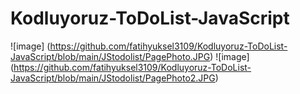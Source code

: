 # Kodluyoruz-ToDoList-JavaScript


![image] (https://github.com/fatihyuksel3109/Kodluyoruz-ToDoList-JavaScript/blob/main/JStodolist/PagePhoto.JPG)
![image] (https://github.com/fatihyuksel3109/Kodluyoruz-ToDoList-JavaScript/blob/main/JStodolist/PagePhoto2.JPG)
